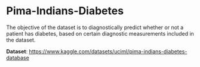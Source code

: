 # Pima-Indians-Diabetes
 The objective of the dataset is to diagnostically predict whether or not a patient has diabetes, based on certain diagnostic measurements included in the dataset. 

**Dataset**: https://www.kaggle.com/datasets/uciml/pima-indians-diabetes-database
